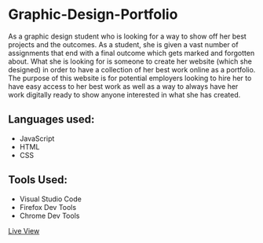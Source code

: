 # Graphic-Design-Portfolio
As a graphic design student who is looking for a way to show off her best projects and the outcomes. As a student, she is given a vast number of assignments that end with a final outcome which gets marked and forgotten about. What she is looking for is someone to create her website (which she designed) in order to have a collection of her best work online as a portfolio. The purpose of this website is for potential employers looking to hire her to have easy access to her best work as well as a way to always have her work digitally ready to show anyone interested in what she has created. 

## Languages used:
* JavaScript
* HTML
* CSS

## Tools Used:
* Visual Studio Code
* Firefox Dev Tools
* Chrome Dev Tools

[Live View](https://marvinobig.github.io/projects/graphic-design-portfolio/index.html)
